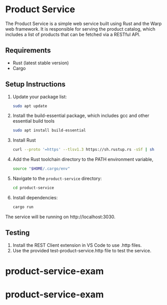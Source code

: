# Product Service

The Product Service is a simple web service built using Rust and the Warp web framework. It is responsible for serving the product catalog, which includes a list of products that can be fetched via a RESTful API.

## Requirements

- Rust (latest stable version)
- Cargo

## Setup Instructions
1. Update your package list:
   ```bash
   sudo apt update
2. Install the build-essential package, which includes gcc and other essential build tools

   ```bash
   sudo apt install build-essential
3. Install Rust
   ```bash
   curl --proto '=https' --tlsv1.3 https://sh.rustup.rs -sSf | sh
4. Add the Rust toolchain directory to the PATH environment variable,
   ```bash
   source "$HOME/.cargo/env"
5. Navigate to the `product-service` directory:
   ```bash
   cd product-service
6. Install dependencies:
   ```bash
   cargo run
The service will be running on http://localhost:3030.

## Testing
1. Install the REST Client extension in VS Code to use .http files.
2. Use the provided test-product-service.http file to test the service.

# product-service-exam
# product-service-exam

